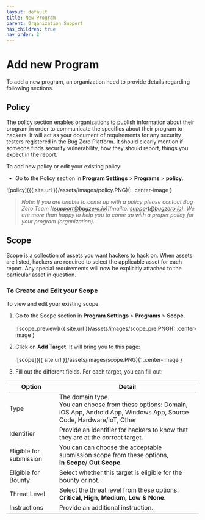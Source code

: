 ```yaml
---
layout: default
title: New Program
parent: Organization Support
has_children: true
nav_order: 2
---
```

<style>
.center-image
{
    margin: 0 auto;
    display: block;
    border: 1px solid #a075d1;
}
</style>

# Add new Program
 
To add a new program, an organization need to provide details regarding following sections.

## Policy

The policy section enables organizations to publish information about their program in order to communicate 
the specifics about their program to hackers. It will act as your document of 
requirements for any security testers registered in the Bug Zero Platform. It should clearly mention if 
someone finds security vulnerability, how they should report, things you expect in the report.

To add new policy or edit your existing policy:
- Go to the Policy section in **Program Settings** > **Programs** > **policy**.

![policy]({{ site.url }}/assets/images/policy.PNG){: .center-image }

><i>Note: If you are unable to come up with a policy please contact Bug Zero Team [(support@bugzero.io)](mailto: support@bugzero.io). We are more than happy to help you to come up with a proper policy for your program (organization).</i> 

## Scope

Scope is a collection of assets you want hackers to hack on. When assets are listed, hackers are required to select the applicable asset for each report. Any special requirements will now be explicitly attached to the particular asset in question.

### To Create and Edit your Scope
To view and edit your existing scope:
1. Go to the Scope section in **Program Settings** > **Programs** > **Scope**.<br><br>![scope_preview]({{ site.url }}/assets/images/scope_pre.PNG){: .center-image }

2. Click on **Add Target**. It will bring you to this page:<br><br>![scope]({{ site.url }}/assets/images/scope.PNG){: .center-image }

3. Fill out the different fields. For each target, you can fill out:

Option | Detail
------ | -------
Type | The domain type. <br>You can choose from these options: Domain, iOS App, Android App, Windows App, Source Code, Hardware/IoT, Other
Identifier | Provide an identifier for hackers to know that they are at the correct target.
Eligible for submission| You can can choose the acceptable submission scope from these options, <br>**In Scope**/ **Out Scope**.
Eligible for Bounty | Select whether this target is eligible for the bounty or not.
Threat Level | Select the threat level from these options. <br> **Critical, High, Medium, Low & None**.
Instructions | Provide an additional instruction.

